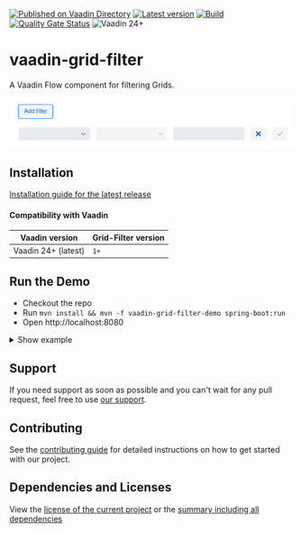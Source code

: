 [![Published on Vaadin Directory](https://img.shields.io/badge/Vaadin%20Directory-published-00b4f0?logo=vaadin)](https://vaadin.com/directory/component/vaadin-grid-filter)
[![Latest version](https://img.shields.io/maven-central/v/software.xdev/vaadin-grid-filter?logo=apache%20maven)](https://mvnrepository.com/artifact/software.xdev/vaadin-grid-filter)
[![Build](https://img.shields.io/github/actions/workflow/status/xdev-software/vaadin-grid-filter/check-build.yml?branch=develop)](https://github.com/xdev-software/vaadin-grid-filter/actions/workflows/check-build.yml?query=branch%3Adevelop)
[![Quality Gate Status](https://sonarcloud.io/api/project_badges/measure?project=xdev-software_vaadin-grid-filter&metric=alert_status)](https://sonarcloud.io/dashboard?id=xdev-software_vaadin-grid-filter)
![Vaadin 24+](https://img.shields.io/badge/Vaadin%20Platform/Flow-24+-00b4f0)

# vaadin-grid-filter

A Vaadin Flow component for filtering Grids.

![demo](assets/demo.png)


## Installation
[Installation guide for the latest release](https://github.com/xdev-software/vaadin-grid-filter/releases/latest#Installation)

#### Compatibility with Vaadin

| Vaadin version | Grid-Filter version |
| --- | --- |
| Vaadin 24+ (latest) | ``1+`` |

## Run the Demo
* Checkout the repo
* Run ``mvn install && mvn -f vaadin-grid-filter-demo spring-boot:run``
* Open http://localhost:8080

<details>
  <summary>Show example</summary>
  
  ![demo](assets/demo.avif)
</details>

## Support
If you need support as soon as possible and you can't wait for any pull request, feel free to use [our support](https://xdev.software/en/services/support).

## Contributing
See the [contributing guide](./CONTRIBUTING.md) for detailed instructions on how to get started with our project.

## Dependencies and Licenses
View the [license of the current project](LICENSE) or the [summary including all dependencies](https://xdev-software.github.io/vaadin-grid-filter/dependencies)
